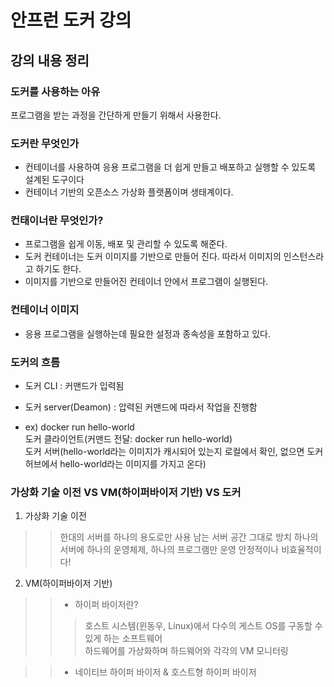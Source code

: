 # 안프런 도커 강의

## 강의 내용 정리

### 도커를 사용하는 아유
   프로그램을 받는 과정을 간단하게 만들기 위해서 사용한다.

### 도커란 무엇인가

- 컨테이너를 사용하여 응용 프로그램을 더 쉽게 만들고 배포하고 실행할 수 있도록 설계된 도구이다
- 컨테이너 기반의 오픈소스 가상화 플랫폼이며 생태계이다.

### 컨태이너란 무엇인가?

- 프로그램을 쉽게 이동, 배포 및 관리할 수 있도록 해준다.
- 도커 컨테이너는 도커 이미지를 기반으로 만들어 진다. 따라서 이미지의 인스턴스라고 하기도 한다.
- 이미지를 기반으로 만들어진 컨테이너 안에서 프로그램이 실행된다.

### 컨테이너 이미지

- 응용 프로그램을 실행하는데 필요한 설정과 종속성을 포함하고 있다.

### 도커의 흐름

- 도커 CLI : 커맨드가 입력됨 
- 도커 server(Deamon) : 압력된 커맨드에 따라서 작업을 진행함

- ex) docker run hello-world       
도커 클라이언트(커맨드 전달: docker run hello-world)         
도커 서버(hello-world라는 이미지가 캐시되어 있는지 로컬에서 확인, 없으면 도커 허브에서 hello-world라는 이미지를 가지고 온다)

### 가상화 기술 이전 VS VM(하이퍼바이저 기반) VS 도커

1. 가상화 기술 이전

>> 한대의 서버를 하나의 용도로만 사용
>> 남는 서버 공간 그대로 방치
>> 하나의 서버에 하나의 운영체제, 하나의 프로그램만 운영
>> 안정적이나 비효율적이다!

2. VM(하이퍼바이저 기반)
>>-  하이퍼 바이저란?     
>>>호스트 시스템(윈동우, Linux)에서 다수의 게스트 OS를 구동할 수 있게 하는 소프트웨어        
>>>하드웨어를 가상화하며 하드웨어와 각각의 VM 모니터링      

>>- 네이티브 하이퍼 바이저 & 호스트형 하이퍼 바이저
